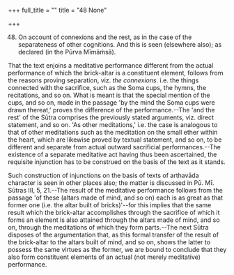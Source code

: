 +++
full_title = ""
title = "48 None"

+++


48. On account of connexions and the rest, as in the case of the separateness of other cognitions. And this is seen (elsewhere also); as declared (in the Pūrva Mīmāṁsā).

That the text enjoins a meditative performance different from the actual performance of which the brick-altar is a constituent element, follows from the reasons proving separation, viz. _the connexions_. i.e. the things connected with the sacrifice, such as the Soma cups, the hymns, the recitations, and so on. What is meant is that the special mention of the cups, and so on, made in the passage 'by the mind the Soma cups were drawn thereat,' proves the difference of the performance.--The 'and the rest' of the Sūtra comprises the previously stated arguments, viz. direct statement, and so on. 'As other meditations,' i.e. the case is analogous to that of other meditations such as the meditation on the small ether within the heart, which are likewise proved by textual statement, and so on, to be different and separate from actual outward sacrificial performances.--The existence of a separate meditative act having thus been ascertained, the requisite injunction has to be construed on the basis of the text as it stands.

Such construction of injunctions on the basis of texts of arthavāda character is seen in other places also; the matter is discussed in Pū. Mī. Sūtras III, 5, 21.--The result of the meditative performance follows from the passage 'of these (altars made of mind, and so on) each is as great as that former one (i.e. the altar built of bricks)'--for this implies that the same result which the brick-altar accomplishes through the sacrifice of which it forms an element is also attained through the altars made of mind, and so on, through the meditations of which they form parts.--The next Sūtra disposes of the argumentation that, as this formal transfer of the result of the brick-altar to the altars built of mind, and so on, shows the latter to possess the same virtues as the former, we are bound to conclude that they also form constituent elements of an actual (not merely meditative) performance.

